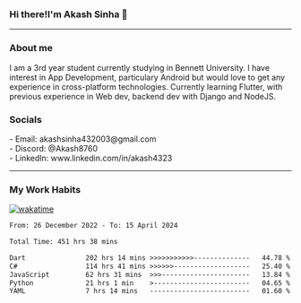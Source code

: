 <h3>Hi there!I'm Akash Sinha 👋</h3>

--- 

<h3>About me</h3>
I am a 3rd year student currently studying in Bennett University. I have interest in App Development, particulary Android but would love to get any experience in cross-platform technologies. Currently learning Flutter, with previous experience in Web dev, backend dev with Django and NodeJS.

<h3>Socials</h3>
 - Email: akashsinha432003@gmail.com<br>
 - Discord: @Akash8760<br>
 - LinkedIn: www.linkedin.com/in/akash4323<br>


---

<h3>My Work Habits</h3>

[![wakatime](https://wakatime.com/badge/user/938b2951-49cf-4810-9b9e-c17cde3d3343.svg)](https://wakatime.com/@938b2951-49cf-4810-9b9e-c17cde3d3343)

<!--START_SECTION:waka-->

```txt
From: 26 December 2022 - To: 15 April 2024

Total Time: 451 hrs 38 mins

Dart               202 hrs 14 mins >>>>>>>>>>>--------------   44.78 %
C#                 114 hrs 41 mins >>>>>>-------------------   25.40 %
JavaScript         62 hrs 31 mins  >>>----------------------   13.84 %
Python             21 hrs 1 min    >------------------------   04.65 %
YAML               7 hrs 14 mins   -------------------------   01.60 %
```

<!--END_SECTION:waka-->

